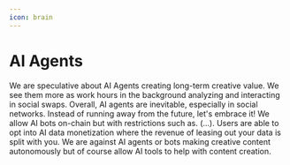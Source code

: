 ```yaml
---
icon: brain
---
```


# AI Agents

We are speculative about AI Agents creating long-term creative value. We see them more as work hours in the background analyzing and interacting in social swaps. Overall, AI agents are inevitable, especially in social networks. Instead of running away from the future, let's embrace it! We allow AI bots on-chain but with restrictions such as. (...). Users are able to opt into AI data monetization where the revenue of leasing out your data is split with you.
We are against AI agents or bots making creative content autonomously but of course allow AI tools to help with content creation.